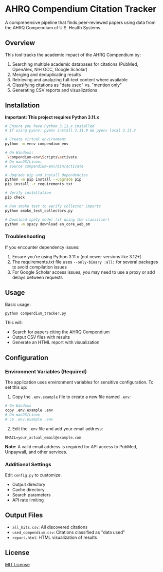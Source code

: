 # AHRQ Compendium Citation Tracker

A comprehensive pipeline that finds peer-reviewed papers using data from the AHRQ Compendium of U.S. Health Systems.

## Overview

This tool tracks the academic impact of the AHRQ Compendium by:

1. Searching multiple academic databases for citations (PubMed, OpenAlex, NIH OCC, Google Scholar)
2. Merging and deduplicating results
3. Retrieving and analyzing full-text content where available
4. Classifying citations as "data used" vs. "mention only"
5. Generating CSV reports and visualizations

## Installation

**Important: This project requires Python 3.11.x**

```bash
# Ensure you have Python 3.11.x installed
# If using pyenv: pyenv install 3.11.9 && pyenv local 3.11.9

# Create virtual environment
python -m venv compendium-env

# On Windows:
.\compendium-env\Scripts\activate
# On macOS/Linux:
# source compendium-env/bin/activate

# Upgrade pip and install dependencies
python -m pip install --upgrade pip
pip install -r requirements.txt

# Verify installation
pip check

# Run smoke test to verify collector imports
python smoke_test_collectors.py

# Download spaCy model (if using the classifier)
python -m spacy download en_core_web_sm
```

### Troubleshooting

If you encounter dependency issues:

1. Ensure you're using Python 3.11.x (not newer versions like 3.12+)
2. The requirements.txt file uses `--only-binary :all:` for several packages to avoid compilation issues
3. For Google Scholar access issues, you may need to use a proxy or add delays between requests

## Usage

Basic usage:

```bash
python compendium_tracker.py
```

This will:
- Search for papers citing the AHRQ Compendium
- Output CSV files with results
- Generate an HTML report with visualization

## Configuration

### Environment Variables (Required)

The application uses environment variables for sensitive configuration. To set this up:

1. Copy the `.env.example` file to create a new file named `.env`:

```bash
# On Windows
copy .env.example .env
# On macOS/Linux
# cp .env.example .env
```

2. Edit the `.env` file and add your email address:

```
EMAIL=your_actual_email@example.com
```

**Note:** A valid email address is required for API access to PubMed, Unpaywall, and other services.

### Additional Settings

Edit `config.py` to customize:
- Output directory
- Cache directory
- Search parameters
- API rate limiting

## Output Files

- `all_hits.csv`: All discovered citations
- `used_compendium.csv`: Citations classified as "data used"
- `report.html`: HTML visualization of results

## License

[MIT License](LICENSE)
